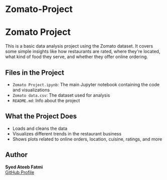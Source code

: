 # Zomato-Project

# Zomato Project

This is a basic data analysis project using the Zomato dataset. It covers some simple insights like how restaurants are rated, where they're located, what kind of food they serve, and whether they offer online ordering.

## Files in the Project

- `Zomato Project.ipynb`: The main Jupyter notebook containing the code and visualizations
- `Zomato data.csv`: The dataset used for analysis
- `README.md`: Info about the project

## What the Project Does

- Loads and cleans the data
- Visualizes different trends in the restaurant business
- Shows plots related to online orders, location, cuisine, ratings, and more

## Author

**Syed Ateeb Fatmi**  
[GitHub Profile](https://github.com/ateebfatmi)
